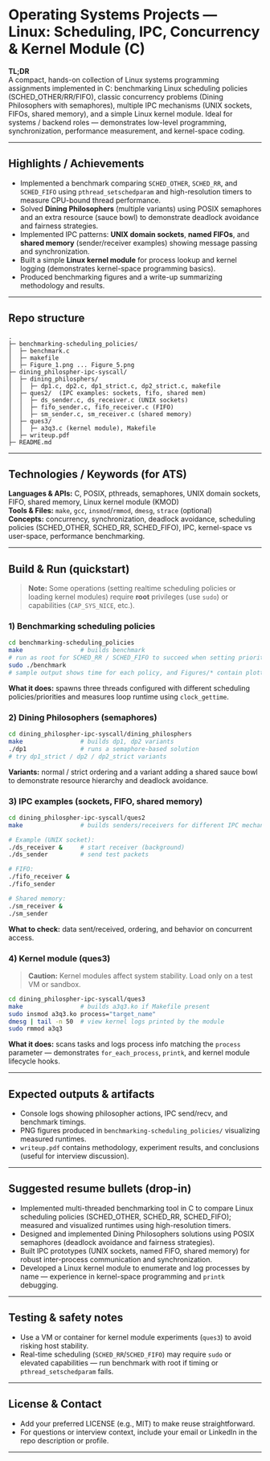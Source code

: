 # Operating Systems Projects — Linux: Scheduling, IPC, Concurrency & Kernel Module (C)

**TL;DR**  
A compact, hands-on collection of Linux systems programming assignments implemented in C: benchmarking Linux scheduling policies (SCHED_OTHER/RR/FIFO), classic concurrency problems (Dining Philosophers with semaphores), multiple IPC mechanisms (UNIX sockets, FIFOs, shared memory), and a simple Linux kernel module. Ideal for systems / backend roles — demonstrates low-level programming, synchronization, performance measurement, and kernel-space coding.

---

## Highlights / Achievements 
- Implemented a benchmark comparing `SCHED_OTHER`, `SCHED_RR`, and `SCHED_FIFO` using `pthread_setschedparam` and high-resolution timers to measure CPU-bound thread performance.
- Solved **Dining Philosophers** (multiple variants) using POSIX semaphores and an extra resource (sauce bowl) to demonstrate deadlock avoidance and fairness strategies.
- Implemented IPC patterns: **UNIX domain sockets**, **named FIFOs**, and **shared memory** (sender/receiver examples) showing message passing and synchronization.
- Built a simple **Linux kernel module** for process lookup and kernel logging (demonstrates kernel-space programming basics).
- Produced benchmarking figures and a write-up summarizing methodology and results.

---

## Repo structure
```
.
├─ benchmarking-scheduling_policies/
│  ├─ benchmark.c
│  ├─ makefile
│  ├─ Figure_1.png ... Figure_5.png
├─ dining_philospher-ipc-syscall/
│  ├─ dining_philosphers/
│  │  ├─ dp1.c, dp2.c, dp1_strict.c, dp2_strict.c, makefile
│  ├─ ques2/  (IPC examples: sockets, fifo, shared mem)
│  │  ├─ ds_sender.c, ds_receiver.c (UNIX sockets)
│  │  ├─ fifo_sender.c, fifo_receiver.c (FIFO)
│  │  ├─ sm_sender.c, sm_receiver.c (shared memory)
│  ├─ ques3/
│  │  ├─ a3q3.c (kernel module), Makefile
│  ├─ writeup.pdf
├─ README.md
```

---

## Technologies / Keywords (for ATS)
**Languages & APIs:** C, POSIX, pthreads, semaphores, UNIX domain sockets, FIFO, shared memory, Linux kernel module (KMOD)  
**Tools & Files:** `make`, `gcc`, `insmod`/`rmmod`, `dmesg`, `strace` (optional)  
**Concepts:** concurrency, synchronization, deadlock avoidance, scheduling policies (SCHED_OTHER, SCHED_RR, SCHED_FIFO), IPC, kernel-space vs user-space, performance benchmarking.

---

## Build & Run (quickstart)

> **Note:** Some operations (setting realtime scheduling policies or loading kernel modules) require **root** privileges (use `sudo`) or capabilities (`CAP_SYS_NICE`, etc.).

### 1) Benchmarking scheduling policies
```bash
cd benchmarking-scheduling_policies
make                # builds benchmark
# run as root for SCHED_RR / SCHED_FIFO to succeed when setting priorities:
sudo ./benchmark
# sample output shows time for each policy, and Figures/* contain plotted results
```
**What it does:** spawns three threads configured with different scheduling policies/priorities and measures loop runtime using `clock_gettime`.

### 2) Dining Philosophers (semaphores)
```bash
cd dining_philospher-ipc-syscall/dining_philosphers
make                # builds dp1, dp2 variants
./dp1               # runs a semaphore-based solution
# try dp1_strict / dp2 / dp2_strict variants
```
**Variants:** normal / strict ordering and a variant adding a shared sauce bowl to demonstrate resource hierarchy and deadlock avoidance.

### 3) IPC examples (sockets, FIFO, shared memory)
```bash
cd dining_philospher-ipc-syscall/ques2
make                # builds senders/receivers for different IPC mechanisms

# Example (UNIX socket):
./ds_receiver &     # start receiver (background)
./ds_sender         # send test packets

# FIFO:
./fifo_receiver & 
./fifo_sender

# Shared memory:
./sm_receiver &
./sm_sender
```
**What to check:** data sent/received, ordering, and behavior on concurrent access.

### 4) Kernel module (ques3)
> **Caution:** Kernel modules affect system stability. Load only on a test VM or sandbox.
```bash
cd dining_philospher-ipc-syscall/ques3
make                # builds a3q3.ko if Makefile present
sudo insmod a3q3.ko process="target_name"
dmesg | tail -n 50  # view kernel logs printed by the module
sudo rmmod a3q3
```
**What it does:** scans tasks and logs process info matching the `process` parameter — demonstrates `for_each_process`, `printk`, and kernel module lifecycle hooks.

---

## Expected outputs & artifacts
- Console logs showing philosopher actions, IPC send/recv, and benchmark timings.
- PNG figures produced in `benchmarking-scheduling_policies/` visualizing measured runtimes.
- `writeup.pdf` contains methodology, experiment results, and conclusions (useful for interview discussion).

---

## Suggested resume bullets (drop-in)
- Implemented multi-threaded benchmarking tool in C to compare Linux scheduling policies (SCHED_OTHER, SCHED_RR, SCHED_FIFO); measured and visualized runtimes using high-resolution timers.  
- Designed and implemented Dining Philosophers solutions using POSIX semaphores (deadlock avoidance and fairness strategies).  
- Built IPC prototypes (UNIX sockets, named FIFO, shared memory) for robust inter-process communication and synchronization.  
- Developed a Linux kernel module to enumerate and log processes by name — experience in kernel-space programming and `printk` debugging.

---

## Testing & safety notes
- Use a VM or container for kernel module experiments (`ques3`) to avoid risking host stability.  
- Real-time scheduling (`SCHED_RR`/`SCHED_FIFO`) may require `sudo` or elevated capabilities — run benchmark with root if timing or `pthread_setschedparam` fails.


---

## License & Contact
- Add your preferred LICENSE (e.g., MIT) to make reuse straightforward.  
- For questions or interview context, include your email or LinkedIn in the repo description or profile.

---

